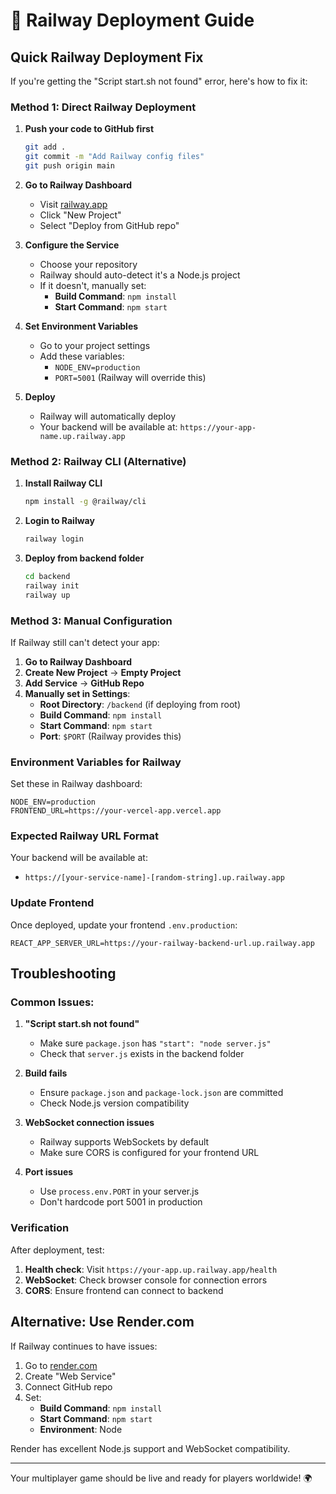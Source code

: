 # 🚂 Railway Deployment Guide

## Quick Railway Deployment Fix

If you're getting the "Script start.sh not found" error, here's how to fix it:

### Method 1: Direct Railway Deployment

1. **Push your code to GitHub first**
   ```bash
   git add .
   git commit -m "Add Railway config files"
   git push origin main
   ```

2. **Go to Railway Dashboard**
   - Visit [railway.app](https://railway.app)
   - Click "New Project"
   - Select "Deploy from GitHub repo"

3. **Configure the Service**
   - Choose your repository
   - Railway should auto-detect it's a Node.js project
   - If it doesn't, manually set:
     - **Build Command**: `npm install`
     - **Start Command**: `npm start`

4. **Set Environment Variables**
   - Go to your project settings
   - Add these variables:
     - `NODE_ENV=production`
     - `PORT=5001` (Railway will override this)

5. **Deploy**
   - Railway will automatically deploy
   - Your backend will be available at: `https://your-app-name.up.railway.app`

### Method 2: Railway CLI (Alternative)

1. **Install Railway CLI**
   ```bash
   npm install -g @railway/cli
   ```

2. **Login to Railway**
   ```bash
   railway login
   ```

3. **Deploy from backend folder**
   ```bash
   cd backend
   railway init
   railway up
   ```

### Method 3: Manual Configuration

If Railway still can't detect your app:

1. **Go to Railway Dashboard**
2. **Create New Project** → **Empty Project**
3. **Add Service** → **GitHub Repo**
4. **Manually set in Settings**:
   - **Root Directory**: `/backend` (if deploying from root)
   - **Build Command**: `npm install`
   - **Start Command**: `npm start`
   - **Port**: `$PORT` (Railway provides this)

### Environment Variables for Railway

Set these in Railway dashboard:

```env
NODE_ENV=production
FRONTEND_URL=https://your-vercel-app.vercel.app
```

### Expected Railway URL Format

Your backend will be available at:
- `https://[your-service-name]-[random-string].up.railway.app`

### Update Frontend

Once deployed, update your frontend `.env.production`:

```env
REACT_APP_SERVER_URL=https://your-railway-backend-url.up.railway.app
```

## Troubleshooting

### Common Issues:

1. **"Script start.sh not found"**
   - Make sure `package.json` has `"start": "node server.js"`
   - Check that `server.js` exists in the backend folder

2. **Build fails**
   - Ensure `package.json` and `package-lock.json` are committed
   - Check Node.js version compatibility

3. **WebSocket connection issues**
   - Railway supports WebSockets by default
   - Make sure CORS is configured for your frontend URL

4. **Port issues**
   - Use `process.env.PORT` in your server.js
   - Don't hardcode port 5001 in production

### Verification

After deployment, test:

1. **Health check**: Visit `https://your-app.up.railway.app/health`
2. **WebSocket**: Check browser console for connection errors
3. **CORS**: Ensure frontend can connect to backend

## Alternative: Use Render.com

If Railway continues to have issues:

1. Go to [render.com](https://render.com)
2. Create "Web Service"
3. Connect GitHub repo
4. Set:
   - **Build Command**: `npm install`
   - **Start Command**: `npm start`
   - **Environment**: Node

Render has excellent Node.js support and WebSocket compatibility.

---

Your multiplayer game should be live and ready for players worldwide! 🌍